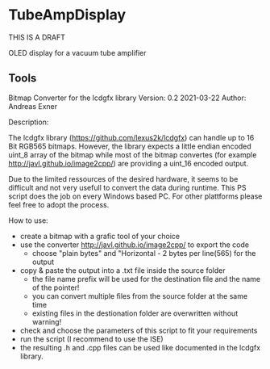 # TubeAmpDisplay

THIS IS A DRAFT

OLED display for a vacuum tube amplifier






## Tools

Bitmap Converter for the lcdgfx library
Version: 0.2 2021-03-22
Author: Andreas Exner

Description:

The lcdgfx library (https://github.com/lexus2k/lcdgfx) can handle up to 16 Bit RGB565 bitmaps. 
However, the library expects a little endian encoded uint_8 array of the bitmap while most of
the bitmap convertes (for example http://javl.github.io/image2cpp/) are providing a uint_16 
encoded output.

Due to the limited ressources of the desired hardware, it seems to be difficult and not very 
usefull to convert the data during runtime. This PS script does the job on every Windows based 
PC. For other plattforms please feel free to adopt the process. 

How to use:
- create a bitmap with a grafic tool of your choice
- use the converter http://javl.github.io/image2cpp/ to export the code
    - choose "plain bytes" and "Horizontal - 2 bytes per line(565) for the output
- copy & paste the output into a .txt file inside the source folder
    - the file name prefix will be used for the destination file and the name of the pointer!
    - you can convert multiple files from the source folder at the same time
    - existing files in the destionation folder are overwritten without warning!
- check and choose the parameters of this script to fit your requirements
- run the script (I recommend to use the ISE)
- the resulting .h and .cpp files can be used like documented in the lcdgfx library.  


